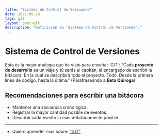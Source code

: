 ```yaml
---
title: "Sistema de Control de Versiones"
date: 2021-06-29
tags: git
layout: post-git
description: "Definición de 'Sistema de Control de Versiones'."
---
```


# Sistema de Control de Versiones
Esta es la mejor analogía que he visto para enseñar 'GIT':
"Cada **proyecto de desarrollo** es un viaje y tú serás el capitán, el encargado de escribir la bitácora. En la cual se describirá todo el proyecto. Todo. Desde la primera línea de código, hasta la última."
(Parafraseando a **Beto Quiroga**)

## Recomendaciones para escribir una bitácora
- Mantener una secuencia cronológica.
- Registrar la mayor cantidad posible de eventos.
- Describir cada evento lo más detalladamente posible.

***

- Quiero aprender más sobre: ["GIT"](../00/git)
